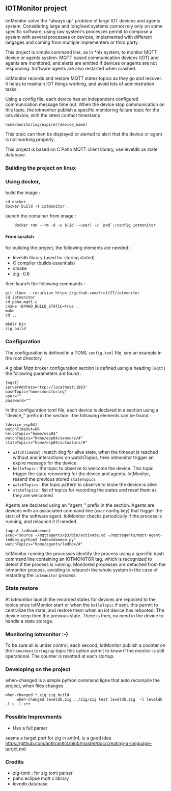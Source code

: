 
## IOTMonitor project

IotMonitor solve the "always up" problem of large IOT devices and agents system. Considering large and longlived systems cannot rely only on some specific software, using raw system's processes permit to compose a system with several processes or devices, implemented with different langages and coming from multiple implementers or third party.

This project is simple command line, as in *nix system, to monitor MQTT device or agents system. MQTT based communication devices (IOT) and agents are monitored, and alerts are emitted if devices or agents are not responding. Software agents are also restarted when crashed. 

IotMonitor records and restore MQTT states topics as they go and recover. It helps to maintain IOT things working, and avoid lots of administration tasks.

Using a config file, each device has an independent configured communication message time out. When the device stop communication on this topic, the iotmonitor publish a specific monitoring failure topic for the lots device, with the latest contact timestamp

	home/monitoring/expire/[device_name]

This topic can then be displayed or alerted to alert that the device or agent is not working properly.

This project is based on C Paho MQTT client library, use leveldb as state database.


### Building the project on linux


### Using docker, 

build the image :

	cd docker
	docker build -t iotmonitor .

launch the container from image :

        docker run --rm -d -u $(id --user) -v `pwd`:/config iotmonitor


#### From scratch

for building the project, the following elements are needed :

- leveldb library (used for storing stated)
- C compiler (builds essentials)
- cmake
- zig : 0.6

then launch the following commands :

	git clone --recursive https://github.com/frett27/iotmonitor
	cd iotmonitor
	cd paho.mqtt.c
	cmake -DPAHO_BUILD_STATIC=true .
	make
	cd ..

	mkdir bin
	zig build
	


### Configuration

The configuration is defined in a TOML `config.toml` file, see an example in the root directory

A global Mqtt broker configuration section is defined using a heading `[mqtt]` 
the following parameters are found :

	[mqtt]
	serverAddress="tcp://localhost:1883"
	baseTopic="home/monitoring"
	user=""
	password=""



In the configuration toml file, each device is declared in a section using a "device_" prefix
in the section : the following elements can be found :

	[device_esp04]
	watchTimeOut=60
	helloTopic="home/esp04"
	watchTopics="home/esp04/sensors/#"
	stateTopics="home/esp04/actuators/#"

- `watchTimeOut` : watch dog for alive state, when the timeout is reached without and interactions on watchTopics, then iotmonitor trigger an expire message for the device
- `helloTopic` : the topic to observe to welcome the device. This topic trigger the state recovering for the device and agents. IotMonitor, resend the previous stored `stateTopics`
- `watchTopics` : the topic pattern to observe to know the device is alive
- `stateTopics` : list of topics for recording the states and reset them as they are welcomed

Agents are declared using an "agent_" prefix in the section. Agents are devices with an associated command line (`exec` config key) that trigger the start of the software agent. IotMonitor checks periodically if the process is running, and relaunch it if needed.

	[agent_ledboxdaemon]
	exec="source ~/mqttagents/p3/bin/activate;cd ~/mqttagents/mqtt-agent-ledbox;python3 ledboxdaemon.py"
	watchTopics="home/agents/ledbox/#"

IotMonitor running the processes identify the process using a specific bash command line containing an IOTMONITOR tag, which is recognized to detect if the process is running. Monitored processes are detached from the iotmonitor process, avoiding to relaunch the whole system in the case of restarting the `iotmonitor` process.



### State restore

At iotmonitor launch the recorded states for devices are reposted to the topics once IotMonitor start or when the `helloTopic` if sent.
this permit to centralize the state, and restore them when an iot device has rebooted. The device keep then the previous state. There is then, no need in the device to handle a state storage.

### Monitoring iotmonitor :-)

To be sure all is under control, each second, IotMonitor publish a counter on the `home/monitoring/up` topic
this option permit to know if the monitor is still operational.
The counter is resetted at each startup.

### Developing on the project

when-changed is a simple python command ligne that auto recompile the project, when files changes

	when-changed *.zig zig build
		 when-changed leveldb.zig ../zig/zig test leveldb.zig  -l leveldb -l c -l c++

### Possible Improvments

- Use a full parser

seems a target port for zig in antlr4, is a good idea
https://github.com/antlr/antlr4/blob/master/doc/creating-a-language-target.md


### Credits

- zig-toml : for zig toml parser
- paho eclipse mqtt c library
- levedb database

